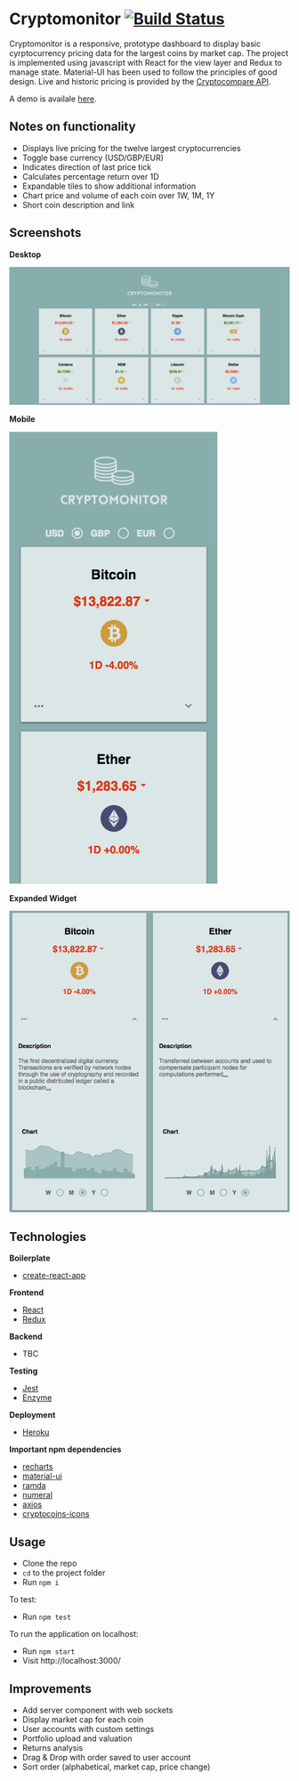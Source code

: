 # Cryptomonitor [![Build Status](https://travis-ci.org/joemaidman/cryptomonitor.svg?branch=master)](https://travis-ci.org/joemaidman/cryptomonitor)

Cryptomonitor is a  responsive, prototype dashboard to display basic cyrptocurrency pricing data for the largest coins by market cap. The project is implemented using javascript with React for the view layer and Redux to manage state. Material-UI has been used to follow the principles of good design. Live and historic pricing is provided by the <a href='https://www.cryptocompare.com/api/' target='_blank'>Cryptocompare API</a>.

A demo is availale <a href='https://cryptomonitor.netlify.com' target='_blank'>here</a>.

## Notes on functionality
* Displays live pricing for the twelve largest cryptocurrencies
* Toggle base currency (USD/GBP/EUR)
* Indicates direction of last price tick
* Calculates percentage return over 1D
* Expandable tiles to show additional information
* Chart price and volume of each coin over 1W, 1M, 1Y
* Short coin description and link

## Screenshots
**Desktop**

![home](https://raw.githubusercontent.com/joemaidman/cryptomonitor/master/screenshots/desktop.png)

**Mobile**

![Mobile](https://raw.githubusercontent.com/joemaidman/cryptomonitor/master/screenshots/mobile.png)

**Expanded Widget**

![Widget](https://raw.githubusercontent.com/joemaidman/cryptomonitor/master/screenshots/widget.png)

## Technologies

**Boilerplate**
- <a href='https://www.npmjs.com/package/create-react-app'>create-react-app</a>

**Frontend**
- <a href='https://reactjs.org/' target='_blank'>React</a>
- <a href='https://www.npmjs.com/package/redux' target='_blank'>Redux</a>

**Backend**
- TBC

**Testing**
- <a href='https://www.npmjs.com/package/jest' target='_blank'>Jest</a>
- <a href='https://www.npmjs.com/package/enzyme' target='_blank'>Enzyme</a>

**Deployment**
- <a href='https://www.heroku.com/' target='_blank'>Heroku</a>

**Important npm dependencies**
- <a href='https://www.npmjs.com/package/recharts' target='_blank'>recharts</a>
- <a href='https://www.npmjs.com/package/material-ui' target='_blank'>material-ui</a>
- <a href='https://www.npmjs.com/package/ramda' target='_blank'>ramda</a>
- <a href='https://www.npmjs.com/package/numeral' target='_blank'>numeral</a>
- <a href='https://www.npmjs.com/package/axios' target='_blank'>axios</a>
- <a href='https://www.npmjs.com/package/cryptocoins-icons' target='_blank'>cryptocoins-icons</a>

## Usage
- Clone the repo
- `cd` to the project folder
- Run `npm i`

To test:
- Run `npm test`

To run the application on localhost:
- Run `npm start`
- Visit http://localhost:3000/

## Improvements
* Add server component with web sockets
* Display market cap for each coin
* User accounts with custom settings
* Portfolio upload and valuation
* Returns analysis
* Drag & Drop with order saved to user account
* Sort order (alphabetical, market cap, price change)